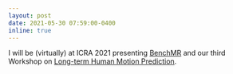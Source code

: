 ```yaml
---
layout: post
date: 2021-05-30 07:59:00-0400
inline: true
---
```



I will be (virtually) at ICRA 2021 presenting <a href="https://robot-motion.github.io/bench-mr/" target="blank">BenchMR</a> and our third Workshop on <a href="https://motionpredictionICRA2021.github.io/" target="blank">Long-term Human Motion Prediction</a>.